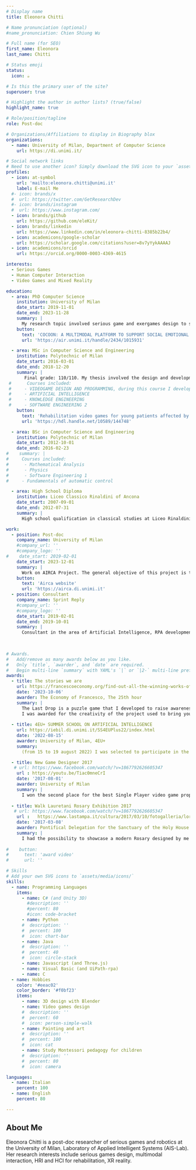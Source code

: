 ```yaml
---
# Display name
title: Eleonora Chitti

# Name pronunciation (optional)
#name_pronunciation: Chien Shiung Wu

# Full name (for SEO)
first_name: Eleonora
last_name: Chitti

# Status emoji
status:
  icon: ☕️

# Is this the primary user of the site?
superuser: true

# Highlight the author in author lists? (true/false)
highlight_name: true

# Role/position/tagline
role: Post-doc

# Organizations/Affiliations to display in Biography blox
organizations:
  - name: University of Milan, Department of Computer Science
    url: https://di.unimi.it/

# Social network links
# Need to use another icon? Simply download the SVG icon to your `assets/media/icons/` folder.
profiles:
  - icon: at-symbol
    url: 'mailto:eleonora.chitti@unimi.it'
    label: E-mail Me
  #- icon: brands/x
  #  url: https://twitter.com/GetResearchDev
  #- icon: brands/instagram
  #  url: https://www.instagram.com/
  - icon: brands/github
    url: https://github.com/eleKit/
  - icon: brands/linkedin
    url: https://www.linkedin.com/in/eleonora-chitti-8385b22b4/
  - icon: academicons/google-scholar
    url: https://scholar.google.com/citations?user=8v7yYykAAAAJ
  - icon: academicons/orcid
    url: https://orcid.org/0000-0003-4369-4615

interests:
  - Serious Games
  - Human Computer Interaction
  - Video Games and Mixed Reality

education:
  - area: PhD Computer Science
    institution: University of Milan 
    date_start: 2019-11-01
    date_end: 2023-11-28
    summary: |
      My research topic involved serious game and exergames design to support physical and cognitive rehabilitation. My goal was to design and develop a digital platform with multimodal feedback to support emotion recognition for children with autism spectrum condition.
    button:
      text: 'COCOON: A MULTIMODAL PLATFORM TO SUPPORT SOCIAL EMOTIONAL LEARNING FOR CHILDREN WITH AUTISM SPECTRUM DISORDER'
      url: 'https://air.unimi.it/handle/2434/1015931'

  - area: MSc in Computer Science and Engineering
    institution: Polytechnic of Milan
    date_start: 2016-03-01
    date_end: 2018-12-20
    summary: |
       Final grade: 110/110. My thesis involved the design and development of a serious game to support upper limbs rehabilitation for children with Epidermolysis Bullosa
 #      Courses included:
 #     - VIDEOGAME DESIGN AND PROGRAMMING, during this course I developed "The Last drop" video game prototype downloadable at https://polimi-game-collective.itch.io/the-last-drop
 #     - ARTIFICIAL INTELLIGENCE
 #     - KNOWLEDGE ENGINEERING
 #     - SOFTWARE ENGINEERING 2
    button:
      text: 'Rehabilitation video games for young patients affected by epidermolysis bullosa'
      url: 'https://hdl.handle.net/10589/144748'

  - area: BSc in Computer Science and Engineering
    institution: Polytechnic of Milan
    date_start: 2012-10-01
    date_end: 2016-02-23
#    summary: |
#     Courses included:
#      - Mathematical Analysis
#      - Physics
#      - Software Engineering 1
#     - Fundamentals of automatic control

  - area: High School Diploma
    institution: Liceo Classico Rinaldini of Ancona
    date_start: 2007-09-01
    date_end: 2012-07-31
    summary: |      
      High school qualification in classical studies at Liceo Rinaldini of Ancona

work:
  - position: Post-doc
    company_name: University of Milan
    #company_url: ''
    #company_logo: ''
#    date_start: 2019-02-01
    date_start: 2023-12-01
    summary: |
      Work on AIRCA Project. The general objective of this project is to equip a NAO robotic agent with the ability to choose and modulate actions to maximize the involvement of the human partner in a joint action game scenario characterized by a sequence of complementary actions.
    button:
      text: 'Airca website'
      url: 'https://airca.di.unimi.it'
  - position: Consultant
    company_name: Sprint Reply
    #company_url: ''
    #company_logo: ''
    date_start: 2019-02-01
    date_end: 2019-10-01
    summary: |
      Consultant in the area of Artificial Intelligence, RPA development to automate business processes and Image Recognition with depth camera (internal project)
  
 

# Awards.
#   Add/remove as many awards below as you like.
#   Only `title`, `awarder`, and `date` are required.
#   Begin multi-line `summary` with YAML's `|` or `|2-` multi-line prefix and indent 2 spaces below.
awards:
  - title: The stories we are
    url: https://francescoeconomy.org/find-out-all-the-winning-works-of-the-eof-2023-contest/
    date: '2023-10-06'
    awarder: The Economy of Francesco, The 25th hour
    summary: |
      The Last Drop is a puzzle game that I developed to raise awareness of the problem of drought. The video-game prototype was developed during my MSc studes in the Video Game Design and Programming course. Once improved the prototype, in 2019 I participated to this contest that required to engage in a narrative exercise that fits into the perspective of re-building, of a new foundation of the spiritual and narrative capitals of our time.
      I was awarded for the creativity of the project used to bring younger people closer to ecological issues through an inclusive and accessible language, from a technical-scientific background.
      
  - title: 4EU+ SUMMER SCHOOL ON ARTIFICIAL INTELLIGENCE
    url: https://iebil.di.unimi.it/SS4EUPlus22/index.html
    date: '2022-08-15'
    awarder: University of Milan, 4EU+
    summary:
      (from 15 to 19 august 2022) I was selected to participate in the European summer school on recent advances on various aspect of science and technology of artificial intelligence and machine learning, including theory, techniques, methodologies, and applications.

  - title: New Game Designer 2017
   # url: https://www.facebook.com/watch/?v=1867792626605347
    url : https://youtu.be/Tiac0mneCrI
    date: '2017-08-01'
    awarder: University of Milan
    summary: | 
      I won the second place for the best Single Player video game proposed during the New Game Designer 2017 event under the pseudonym of Prometheus Gift. (award video)
  
  - title: Walk Lauretani Rosary Exhibition 2017
   # url: https://www.facebook.com/watch/?v=1867792626605347
    url :   https://www.lastampa.it/cultura/2017/03/10/fotogalleria/loreto-una-mostra-di-rosari-tra-antichit-e-innovazione-1.34633276
    date: '2017-03-08'
    awarder: Pontifical Delegation for the Sanctuary of the Holy House of Loreto, Municipality of Loreto, Chamber of Commerce,Marche Region, MIBACT
    summary: | 
      I had the possibility to showcase a modern Rosary designed by me in Loreto at Bastione Sangalli (from 8th of March to 1st of May). I proposed a keychain Rosary, the idea was born with the desire to always have a rosary with me. The goal was versatility: the keychain rosary can be produced both with traditional techniques and materials and with innovative techniques such as a 3D printer; versatility also as a combination of the classic rosary with an object of common use, such as the keychain. The showcased Rosary was 3D printed.
  
#    button:
#      text: 'award video'
#      url: ''

# Skills
# Add your own SVG icons to `assets/media/icons/`
skills:
  - name: Programming Languages
    items:
      - name: C# (and Unity 3D)
        #description: ''
        #percent: 80
        #icon: code-bracket
      - name: Python
      #  description: ''
      #  percent: 100
      #  icon: chart-bar
      - name: Java
      #  description: ''
      #  percent: 40
      #  icon: circle-stack
      - name: Javascript (and Three.js)
      - name: Visual Basic (and UiPath-rpa)
      - name: C
  - name: Hobbies
    color: '#eeac02'
    color_border: '#f0bf23'
    items:
      - name: 3D design with Blender
      - name: Video games design
      #  description: ''
      #  percent: 60
      #  icon: person-simple-walk
      - name: Painting and art 
      #  description: ''
      #  percent: 100
      #  icon: cat
      - name: Study Montessori pedagogy for children
      #  description: ''
      #  percent: 80
      #  icon: camera

languages:
  - name: Italian
    percent: 100
  - name: English
    percent: 80

---
```


## About Me

Eleonora Chitti is a post-doc researcher of serious games and robotics at the University of Milan, Laboratory of Applied Intelligent Systems (AIS-Lab). Her research interests include serious games design, multimodal interaction, HRI and HCI for rehabilitation, XR reality. 

